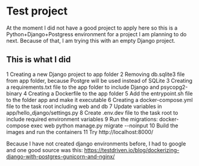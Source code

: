 # Test project

At the moment I did not have a good project to apply here so this is a Python+Django+Postgress
environment for a project I am planning to do next. Because of that, I am trying this with an empty Django project.

## This is what I did

1 Creating a new Django project to app folder
2 Removing db.sqlite3 file from app folder, because Postgre will be used instead of SQLite
3 Creating a requirements.txt file to the app folder to include Django and psycopg2-binary
4 Creating a Dockerfile to the app folder
5 Add the entrypoint.sh file to the folder app and make it executable
6 Creating a docker-compose.yml file to the task root including web and db
7 Update variables in app/hello_django/settings.py
8 Create .env.dev file to the task root to include required environment variables
9 Run the migrations: docker-compose exec web python manage.py migrate --noinput
10 Build the images and run the containers
11 Try http://localhost:8000/


Because I have not created django environments before, I had to google and one good source was this: 
https://testdriven.io/blog/dockerizing-django-with-postgres-gunicorn-and-nginx/
